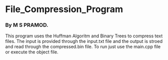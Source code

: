 # File_Compression_Program

### By M S PRAMOD.

This program uses the Huffman Algoritm and Binary Trees to compress text files. The input is provided through the input.txt file and the output is stroed and read through the compressed.bin file. To run just use the main.cpp file or execute the object file.
